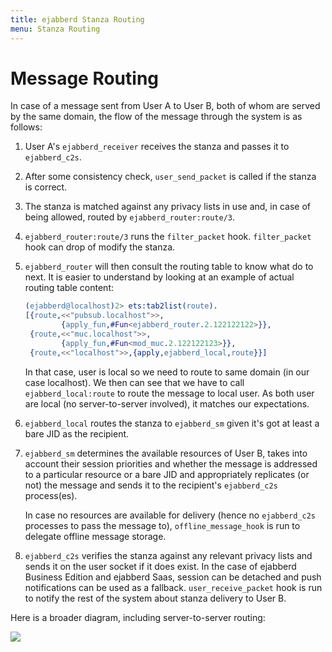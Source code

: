 ```yaml
---
title: ejabberd Stanza Routing
menu: Stanza Routing
---
```


# Message Routing

In case of a message sent from User A to User B, both of whom are
served by the same domain, the flow of the message through the system
is as follows:

1. User A's `ejabberd_receiver` receives the stanza and passes it to
   `ejabberd_c2s`.
1. After some consistency check, `user_send_packet` is called if the
   stanza is correct.
1. The stanza is matched against any privacy lists in use and, in case
   of being allowed, routed by `ejabberd_router:route/3`.
1. `ejabberd_router:route/3` runs the `filter_packet`
   hook. `filter_packet` hook can drop of modify the stanza.
1. `ejabberd_router` will then consult the routing table to know what
   do to next. It is easier to understand by looking at an example of
   actual routing table content:

   ~~~ erlang
   (ejabberd@localhost)2> ets:tab2list(route).
   [{route,<<"pubsub.localhost">>,
           {apply_fun,#Fun<ejabberd_router.2.122122122>}},
    {route,<<"muc.localhost">>,
           {apply_fun,#Fun<mod_muc.2.122122123>}},
    {route,<<"localhost">>,{apply,ejabberd_local,route}}]
   ~~~
   
   In that case, user is local so we need to route to same domain (in
   our case localhost). We then can see that we have to call
   `ejabberd_local:route` to route the message to local user. As both
   user are local (no server-to-server involved), it matches our
   expectations.

1. `ejabberd_local` routes the stanza to `ejabberd_sm` given it's got at
   least a bare JID as the recipient.

1. `ejabberd_sm` determines the available resources of User B, takes
   into account their session priorities and whether the message is
   addressed to a particular resource or a bare JID and appropriately
   replicates (or not) the message and sends it to the recipient's
   `ejabberd_c2s` process(es).

   In case no resources are available for delivery (hence no
   `ejabberd_c2s` processes to pass the message to),
   `offline_message_hook` is run to delegate offline message storage.

1. `ejabberd_c2s` verifies the stanza against any relevant privacy
   lists and sends it on the user socket if it does exist. In the case
   of ejabberd Business Edition and ejabberd Saas, session can be
   detached and push notifications can be used as a fallback.
   `user_receive_packet` hook is run to notify the rest of the system
   about stanza delivery to User B.

Here is a broader diagram, including server-to-server routing:

![][image-1]

[image-1]:      /static/images/developer/stanza-flow.png
